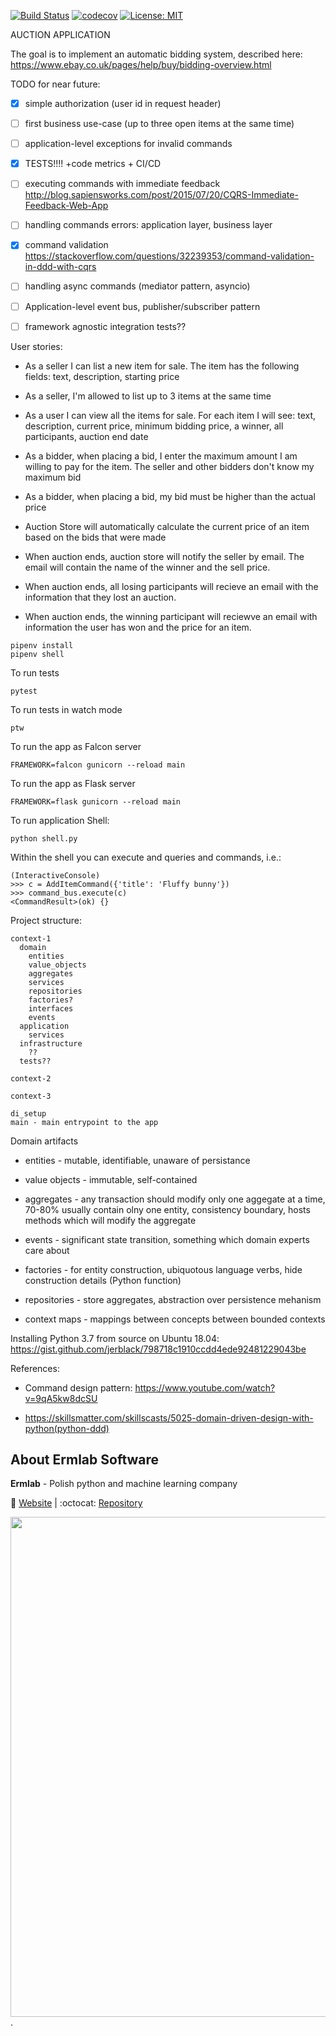 [![Build Status](https://travis-ci.org/Ermlab/python-ddd.svg?branch=master)](https://travis-ci.org/Ermlab/python-ddd)
[![codecov](https://codecov.io/gh/Ermlab/python-ddd/branch/master/graph/badge.svg)](https://codecov.io/gh/Ermlab/python-ddd)
[![License: MIT](https://img.shields.io/badge/License-MIT-yellow.svg)](https://opensource.org/licenses/MIT)

AUCTION APPLICATION

The goal is to implement an automatic bidding system, described here: https://www.ebay.co.uk/pages/help/buy/bidding-overview.html


TODO for near future:

- [x] simple authorization (user id in request header)

- [ ] first business use-case (up to three open items at the same time)

- [ ] application-level exceptions for invalid commands

- [x] TESTS!!!! +code metrics + CI/CD

- [ ] executing commands with immediate feedback
  http://blog.sapiensworks.com/post/2015/07/20/CQRS-Immediate-Feedback-Web-App

- [ ] handling commands errors: application layer, business layer

- [X] command validation
  https://stackoverflow.com/questions/32239353/command-validation-in-ddd-with-cqrs

- [ ] handling async commands (mediator pattern, asyncio)

- [ ] Application-level event bus, publisher/subscriber pattern

- [ ] framework agnostic integration tests??


User stories:

* As a seller I can list a new item for sale. The item has the following fields: text, description, starting price

* As a seller, I'm allowed to list up to 3 items at the same time

* As a user I can view all the items for sale. For each item I will see: text, description, current price, minimum bidding price, a winner, all participants, auction end date

* As a bidder, when placing a bid, I enter the maximum amount I am willing to pay for the item. The seller and other bidders don't know my maximum bid

* As a bidder, when placing a bid, my bid must be higher than the actual price

* Auction Store will automatically calculate the current price of an item based on the bids that were made

* When auction ends, auction store will notify the seller by email. The email will contain the name of the winner and the sell price.

* When auction ends, all losing participants will recieve an email with the information that they lost an auction. 

* When auction ends, the winning participant will reciewve an email with information the user has won and the price for an item.




```
pipenv install
pipenv shell
```

To run tests
```
pytest
```

To run tests in watch mode
```
ptw
```

To run the app as Falcon server
```
FRAMEWORK=falcon gunicorn --reload main
```

To run the app as Flask server
```
FRAMEWORK=flask gunicorn --reload main
```

To run application Shell:
```
python shell.py
```

Within the shell you can execute and queries and commands, i.e.:
```
(InteractiveConsole)
>>> c = AddItemCommand({'title': 'Fluffy bunny'})
>>> command_bus.execute(c)
<CommandResult>(ok) {}
```

Project structure:

```
context-1
  domain
    entities
    value_objects
    aggregates
    services
    repositories
    factories?
    interfaces
    events
  application
    services
  infrastructure
    ??
  tests??

context-2

context-3

di_setup
main - main entrypoint to the app
```

Domain artifacts

* entities - mutable, identifiable, unaware of persistance

* value objects - immutable, self-contained

* aggregates - any transaction should modify only one aggegate at a time, 70-80% usually contain olny one entity, consistency boundary, hosts methods which will modify the aggregate

* events - significant state transition, something which domain experts care about

* factories - for entity construction, ubiquotous language verbs, hide construction details (Python function)

* repositories - store aggregates, abstraction over persistence mehanism

* context maps - mappings between concepts between bounded contexts

Installing Python 3.7 from source on Ubuntu 18.04: https://gist.github.com/jerblack/798718c1910ccdd4ede92481229043be

References:

* Command design pattern: https://www.youtube.com/watch?v=9qA5kw8dcSU

* https://skillsmatter.com/skillscasts/5025-domain-driven-design-with-python(python-ddd)



## About Ermlab Software

__Ermlab__ - Polish python and machine learning company 

:owl: [Website](https://ermlab.com/en/?utm_source=github&utm_medium=readme&utm_campaign=python-ddd)   |   :octocat: [Repository](https://github.com/ermlab)  

<img src="/images/ermlab_software.png" width="800">.
